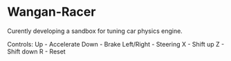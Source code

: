# Wangan-Racer

Curently developing a sandbox for tuning car physics engine.


Controls:
Up - Accelerate
Down - Brake
Left/Right - Steering
X - Shift up
Z - Shift down
R - Reset